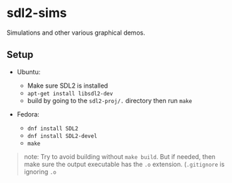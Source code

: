 # sdl2-sims
Simulations and other various graphical demos.

## Setup

* Ubuntu:
    * Make sure SDL2 is installed
    * `apt-get install libsdl2-dev`
    * build by going to the `sdl2-proj/.` directory then run `make`

* Fedora:
    * `dnf install SDL2`
    * `dnf install SDL2-devel`
    * `make`

>note: Try to avoid building without `make build`. But if needed, then make sure the output executable has the `.o` extension. (`.gitignore` is ignoring `.o`


